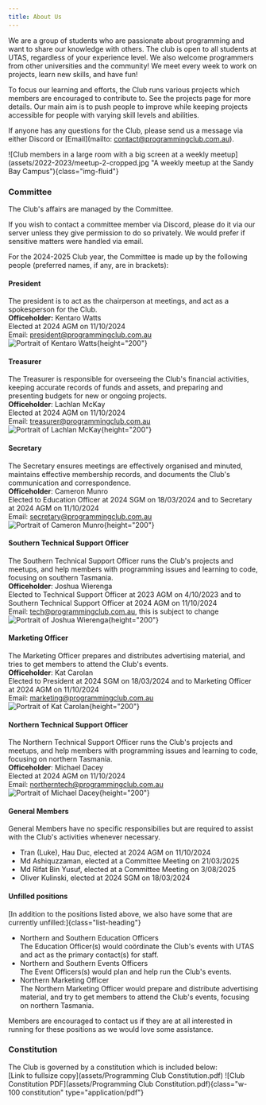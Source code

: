 ```yaml
---
title: About Us
---
```


We are a group of students who are passionate about programming and want to share our knowledge with others. The club is open to all students at UTAS, regardless of your experience level. We also welcome programmers from other universities and the community! We meet every week to work on projects, learn new skills, and have fun!

To focus our learning and efforts, the Club runs various projects which members are encouraged to contribute to. See the projects page for more details. Our main aim is to push people to improve while keeping projects accessible for people with varying skill levels and abilities.

If anyone has any questions for the Club, please send us a message via either Discord or [Email](mailto: contact@programmingclub.com.au).

<picture>
  <source srcset="assets/2022-2023/meetup-2-cropped.avif" type="image/avif">
  <source srcset="assets/2022-2023/meetup-2-cropped.webp" type="image/webp">
  ![Club members in a large room with a big screen at a weekly meetup](assets/2022-2023/meetup-2-cropped.jpg "A weekly meetup at the Sandy Bay Campus"){class="img-fluid"}
</picture>


### Committee
The Club's affairs are managed by the Committee.

If you wish to contact a committee member via Discord, please do it via our server unless they give permission to do so privately. We would prefer if sensitive matters were handled via email.

For the 2024-2025 Club year, the Committee is made up by the following people (preferred names, if any, are in brackets):

#### President
The president is to act as the chairperson at meetings, and act as a spokesperson for the Club.  
**Officeholder:** Kentaro Watts  
Elected at 2024 AGM on 11/10/2024  
Email: <president@programmingclub.com.au>  
<picture>
  <source srcset="assets/2023-2024/committee-kentaro.avif" type="image/avif">
  <source srcset="assets/2023-2024/committee-kentaro.webp" type="image/webp">
  ![Portrait of Kentaro Watts](assets/2023-2024/committee-kentaro.jpg){height="200"}
</picture>

#### Treasurer
 The Treasurer is responsible for overseeing the Club's financial activities, keeping accurate records of funds and assets, and preparing and presenting budgets for new or ongoing projects.  
**Officeholder**: Lachlan McKay  
Elected at 2024 AGM on 11/10/2024  
Email: <treasurer@programmingclub.com.au>  
<picture>
  <source srcset="assets/2024-2025/committee-lachlan.avif" type="image/avif">
  <source srcset="assets/2024-2025/committee-lachlan.webp" type="image/webp">
  ![Portrait of Lachlan McKay](assets/2024-2025/committee-lachlan.jpg){height="200"}
</picture>

#### Secretary
The Secretary ensures meetings are effectively organised and minuted, maintains effective membership records, and documents the Club's communication and correspondence.  
**Officeholder**: Cameron Munro  
Elected to Education Officer at 2024 SGM on 18/03/2024 and to Secretary at 2024 AGM on 11/10/2024  
Email: <secretary@programmingclub.com.au>  
<picture>
  <source srcset="assets/2023-2024/committee-cameron.avif" type="image/avif">
  <source srcset="assets/2023-2024/committee-cameron.webp" type="image/webp">
  ![Portrait of Cameron Munro](assets/2023-2024/committee-cameron.jpg){height="200"}
</picture>

#### Southern Technical Support Officer
The Southern Technical Support Officer runs the Club's projects and meetups, and help members with programming issues and learning to code, focusing on southern Tasmania.  
**Officeholder**: Joshua Wierenga  
Elected to Technical Support Officer at 2023 AGM on 4/10/2023 and to Southern Technical Support Officer at 2024 AGM on 11/10/2024  
Email: <tech@programmingclub.com.au>, this is subject to change  
<picture>
  <source srcset="assets/2023-2024/committee-joshua.avif" type="image/avif">
  <source srcset="assets/2023-2024/committee-joshua.webp" type="image/webp">
  ![Portrait of Joshua Wierenga](assets/2023-2024/committee-joshua.jpg){height="200"}
</picture>

#### Marketing Officer
The Marketing Officer prepares and distributes advertising material, and tries to get members to attend the Club's events.  
**Officeholder**: Kat Carolan  
Elected to President at 2024 SGM on 18/03/2024 and to Marketing Officer at 2024 AGM on 11/10/2024  
Email: <marketing@programmingclub.com.au>  
<picture>
  <source srcset="assets/2023-2024/committee-kat.avif" type="image/avif">
  <source srcset="assets/2023-2024/committee-kat.webp" type="image/webp">
  ![Portrait of Kat Carolan](assets/2023-2024/committee-kat.jpg){height="200"}
</picture>

#### Northern Technical Support Officer
The Northern Technical Support Officer runs the Club's projects and meetups, and help members with programming issues and learning to code, focusing on northern Tasmania.  
**Officeholder**: Michael Dacey  
Elected at 2024 AGM on 11/10/2024  
Email: <northerntech@programmingclub.com.au>  
<picture>
  <source srcset="assets/2024-2025/committee-michael.avif" type="image/avif">
  <source srcset="assets/2024-2025/committee-michael.webp" type="image/webp">
  ![Portrait of Michael Dacey](assets/2024-2025/committee-michael.jpg){height="200"}
</picture>

<!-- TODO: Get general member photos? -->
#### General Members
General Members have no specific responsibilies but are required to assist with the Club's activities whenever necessary.  

* Tran (Luke), Hau Duc, elected at 2024 AGM on 11/10/2024
* Md Ashiquzzaman, elected at a Committee Meeting on 21/03/2025
* Md Rifat Bin Yusuf, elected at a Committee Meeting on 3/08/2025
* Oliver Kulinski, elected at 2024 SGM on 18/03/2024

#### Unfilled positions
[In addition to the positions listed above, we also have some that are currently unfilled:]{class="list-heading"}

* Northern and Southern Education Officers  
  The Education Officer(s) would coördinate the Club's events with UTAS and act as the primary contact(s) for staff.
* Northern and Southern Events Officers  
  The Event Officers(s) would plan and help run the Club's events.
* Northern Marketing Officer  
  The Northern Marketing Officer would prepare and distribute advertising material, and try to get members to attend the Club's events, focusing on northern Tasmania.

Members are encouraged to contact us if they are at all interested in running for these positions as we would love some assistance.

### Constitution
The Club is governed by a constitution which is included below:  
[Link to fullsize copy](assets/Programming Club Constitution.pdf)
![Club Constitution PDF](assets/Programming Club Constitution.pdf){class="w-100 constitution" type="application/pdf"}
